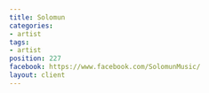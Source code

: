 ```yaml
---
title: Solomun
categories:
- artist
tags:
- artist
position: 227
facebook: https://www.facebook.com/SolomunMusic/
layout: client
---
```


